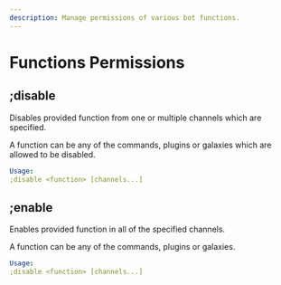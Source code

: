 ```yaml
---
description: Manage permissions of various bot functions.
---
```


# Functions Permissions

## ;disable

Disables provided function from one or multiple channels which are specified.  
A function can be any of the commands, plugins or galaxies which are allowed to be disabled.

```yaml
Usage:
;disable <function> [channels...]
```

## ;enable

Enables provided function in all of the specified channels.  
A function can be any of the commands, plugins or galaxies.

```yaml
Usage:
;disable <function> [channels...]
```

